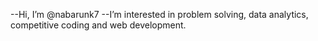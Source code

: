--Hi, I’m @nabarunk7
--I’m interested in problem solving, data analytics, competitive coding and web development.


<!---
nabarunk7/nabarunk7 is a ✨ special ✨ repository because its `README.md` (this file) appears on your GitHub profile.
You can click the Preview link to take a look at your changes.
--->
